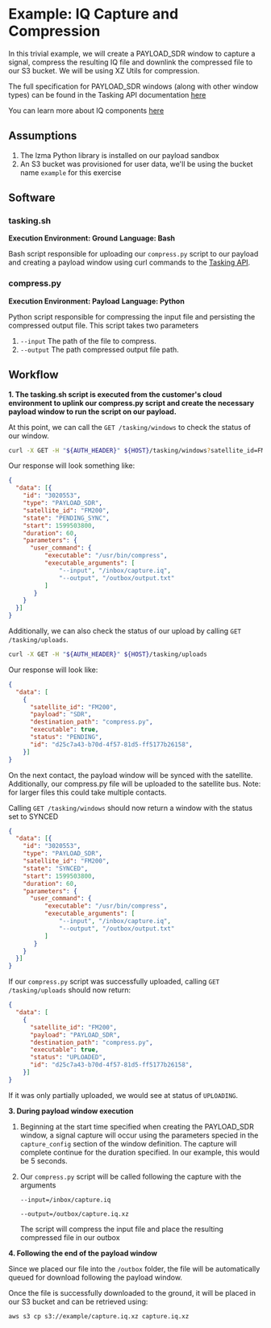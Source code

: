 # Example: IQ Capture and Compression

In this trivial example, we will create a PAYLOAD_SDR window to capture a signal, compress the resulting IQ file and downlink the compressed
file to our S3 bucket.  We will be using XZ Utils for compression.

The full specification for PAYLOAD_SDR windows (along with other window types) can be found in the Tasking API
documentation [here](https://developers.spire.com/tasking-api-docs/#supported-windows)

You can learn more about IQ components [here](https://en.wikipedia.org/wiki/In-phase_and_quadrature_components#IQ_phase_convention)

## Assumptions

1. The lzma Python library is installed on our payload sandbox
1. An S3 bucket was provisioned for user data, we'll be using the bucket name `example` for this exercise

## Software

### tasking.sh

**Execution Environment: Ground**
**Language: Bash**

Bash script responsible for uploading our `compress.py` script to our payload and creating a payload 
window using curl commands to the [Tasking API](https://developers.spire.com/tasking-api-docs/).

### compress.py

**Execution Environment: Payload**
**Language: Python**

Python script responsible for compressing the input file and persisting the compressed output file.
This script takes two parameters

1. `--input` The path of the file to compress.
1. `--output` The path compressed output file path.

## Workflow

**1. The tasking.sh script is executed from the customer's cloud environment to uplink our compress.py script 
and create the necessary payload window to run the script on our payload.**

At this point, we can call the `GET /tasking/windows` to check the status of our window.

```bash
curl -X GET -H "${AUTH_HEADER}" ${HOST}/tasking/windows?satellite_id=FM200
```

Our response will look something like:

```json
{
  "data": [{
    "id": "3020553",
    "type": "PAYLOAD_SDR",
    "satellite_id": "FM200",
    "state": "PENDING_SYNC",
    "start": 1599503800,
    "duration": 60,
    "parameters": {
      "user_command": {
          "executable": "/usr/bin/compress",
          "executable_arguments": [
              "--input", "/inbox/capture.iq",
              "--output", "/outbox/output.txt"
          ]
       }
    }
  }]
}
```

Additionally, we can also check the status of our upload by calling `GET /tasking/uploads`.

```bash
curl -X GET -H "${AUTH_HEADER}" ${HOST}/tasking/uploads
```

Our response will look like:

```json
{
  "data": [
    {
      "satellite_id": "FM200",
      "payload": "SDR",
      "destination_path": "compress.py",
      "executable": true,
      "status": "PENDING",
      "id": "d25c7a43-b70d-4f57-81d5-ff5177b26158",
    }]
}
```

On the next contact, the payload window will be synced with the satellite.  Additionally, our 
compress.py file will be uploaded to the satellite bus.  Note: for larger files this could take multiple contacts.

Calling `GET /tasking/windows` should now return a window with the status set to SYNCED

```json
{
  "data": [{
    "id": "3020553",
    "type": "PAYLOAD_SDR",
    "satellite_id": "FM200",
    "state": "SYNCED",
    "start": 1599503800,
    "duration": 60,
    "parameters": {
      "user_command": {
          "executable": "/usr/bin/compress",
          "executable_arguments": [
              "--input", "/inbox/capture.iq",
              "--output", "/outbox/output.txt"
          ]
       }
    }
  }]
}
```

If our `compress.py` script was successfully uploaded, calling `GET /tasking/uploads` should now return:

```json
{
  "data": [
    {
      "satellite_id": "FM200",
      "payload": "PAYLOAD_SDR",
      "destination_path": "compress.py",
      "executable": true,
      "status": "UPLOADED",
      "id": "d25c7a43-b70d-4f57-81d5-ff5177b26158",
    }]
}
```

If it was only partially uploaded, we would see at status of `UPLOADING`.

**3. During payload window execution**

1. Beginning at the start time specified when creating the PAYLOAD_SDR window, a signal capture will occur using the
parameters specied in the `capture_config` section of the window definition.  The capture will complete continue for the duration specified.
In our example, this would be 5 seconds.

2. Our `compress.py` script will be called following the capture with the arguments

    `--input=/inbox/capture.iq`
    
    `--output=/outbox/capture.iq.xz`
    
    The script will compress the input file and place the resulting compressed file in our outbox

**4. Following the end of the payload window**

Since we placed our file into the `/outbox` folder, the file will be automatically queued for download following the payload window.

Once the file is successfully downloaded to the ground, it will be placed in our S3 bucket and can be retrieved using:

`aws s3 cp s3://example/capture.iq.xz capture.iq.xz`
